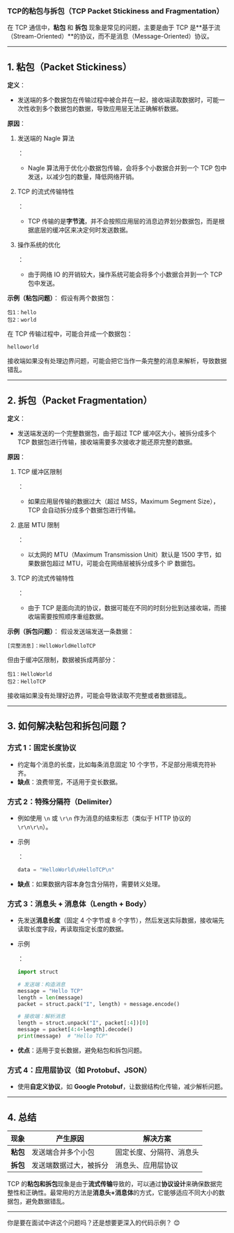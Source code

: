 ### TCP的粘包与拆包（TCP Packet Stickiness and Fragmentation）

在 TCP 通信中，**粘包** 和 **拆包** 现象是常见的问题，主要是由于 TCP 是**基于流（Stream-Oriented）**的协议，而不是消息（Message-Oriented）协议。

------

## 1. **粘包（Packet Stickiness）**

**定义**：

- 发送端的多个数据包在传输过程中被合并在一起，接收端读取数据时，可能一次性收到多个数据包的数据，导致应用层无法正确解析数据。

**原因**：

1. 发送端的 Nagle 算法

   ： 

   - Nagle 算法用于优化小数据包传输，会将多个小数据合并到一个 TCP 包中发送，以减少包的数量，降低网络开销。

2. TCP 的流式传输特性

   ： 

   - TCP 传输的是**字节流**，并不会按照应用层的消息边界划分数据包，而是根据底层的缓冲区来决定何时发送数据。

3. 操作系统的优化

   ： 

   - 由于网络 IO 的开销较大，操作系统可能会将多个小数据合并到一个 TCP 包中发送。

**示例（粘包问题）**： 假设有两个数据包：

```
包1：hello
包2：world
```

在 TCP 传输过程中，可能合并成一个数据包：

```
helloworld
```

接收端如果没有处理边界问题，可能会把它当作一条完整的消息来解析，导致数据错乱。

------

## 2. **拆包（Packet Fragmentation）**

**定义**：

- 发送端发送的一个完整数据包，由于超过 TCP 缓冲区大小，被拆分成多个 TCP 数据包进行传输，接收端需要多次接收才能还原完整的数据。

**原因**：

1. TCP 缓冲区限制

   ： 

   - 如果应用层传输的数据过大（超过 MSS，Maximum Segment Size），TCP 会自动拆分成多个数据包进行传输。

2. 底层 MTU 限制

   ： 

   - 以太网的 MTU（Maximum Transmission Unit）默认是 1500 字节，如果数据包超过 MTU，可能会在网络层被拆分成多个 IP 数据包。

3. TCP 的流式传输特性

   ： 

   - 由于 TCP 是面向流的协议，数据可能在不同的时刻分批到达接收端，而接收端需要按照顺序重组数据。

**示例（拆包问题）**： 假设发送端发送一条数据：

```
[完整消息]：HelloWorldHelloTCP
```

但由于缓冲区限制，数据被拆成两部分：

```
包1：HelloWorld
包2：HelloTCP
```

接收端如果没有处理好边界，可能会导致读取不完整或者数据错乱。

------

## 3. **如何解决粘包和拆包问题？**

### 方式 1：**固定长度协议**

- 约定每个消息的长度，比如每条消息固定 10 个字节，不足部分用填充符补齐。
- **缺点**：浪费带宽，不适用于变长数据。

### 方式 2：**特殊分隔符（Delimiter）**

- 例如使用 `\n` 或 `\r\n` 作为消息的结束标志（类似于 HTTP 协议的 `\r\n\r\n`）。

- 示例

  ： 

  ```python
  data = "HelloWorld\nHelloTCP\n"
  ```

- **缺点**：如果数据内容本身包含分隔符，需要转义处理。

### 方式 3：**消息头 + 消息体（Length + Body）**

- 先发送**消息长度**（固定 4 个字节或 8 个字节），然后发送实际数据，接收端先读取长度字段，再读取指定长度的数据。

- 示例

  ： 

  ```python
  import struct
  
  # 发送端：构造消息
  message = "Hello TCP"
  length = len(message)
  packet = struct.pack("I", length) + message.encode()
  
  # 接收端：解析消息
  length = struct.unpack("I", packet[:4])[0]
  message = packet[4:4+length].decode()
  print(message)  # "Hello TCP"
  ```

- **优点**：适用于变长数据，避免粘包和拆包问题。

### 方式 4：**应用层协议（如 Protobuf、JSON）**

- 使用**自定义协议**，如 **Google Protobuf**，让数据结构化传输，减少解析问题。

------

## 4. **总结**

| 现象     | 产生原因               | 解决方案                 |
| -------- | ---------------------- | ------------------------ |
| **粘包** | 发送端合并多个小包     | 固定长度、分隔符、消息头 |
| **拆包** | 发送端数据过大，被拆分 | 消息头、应用层协议       |

TCP 的**粘包和拆包**现象是由于**流式传输**导致的，可以通过**协议设计**来确保数据完整性和正确性。最常用的方法是**消息头+消息体**的方式，它能够适应不同大小的数据包，避免数据错乱。

------

你是要在面试中讲这个问题吗？还是想要更深入的代码示例？ 😊